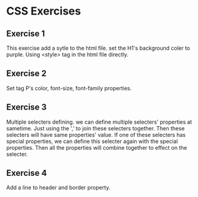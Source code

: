 # CSS Exercises

## Exercise 1
This exercise add a sytle to the html file. set the H1's background coler to purple.
Using &lt;style&gt; tag in the html file directly.


## Exercise 2
Set tag P's color, font-size, font-family properties.

## Exercise 3
Multiple selecters defining.
we can define multiple selecters' properties at sametime. Just using the ',' to join these selecters together.
Then these selecters will have same properties' value. 
If one of these selecters has special properties, we can define this selecter again with the special properties.
Then all the properties will combine together to effect on the selecter.

## Exercise 4
Add a line to header and border property.
